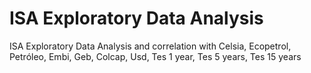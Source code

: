 # ISA Exploratory Data Analysis
ISA Exploratory Data Analysis and correlation with Celsia, Ecopetrol, Petróleo, Embi, Geb, Colcap, Usd, Tes 1 year, Tes 5 years, Tes 15 years
